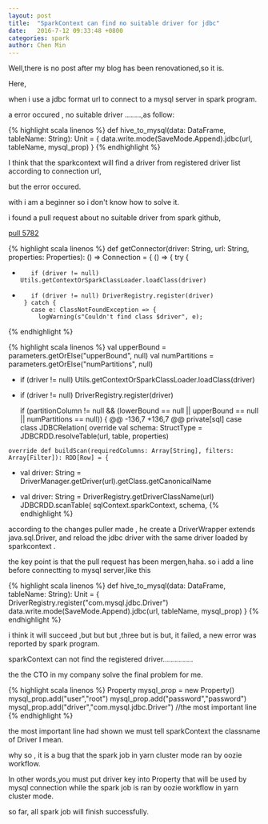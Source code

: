 ```yaml
---
layout: post
title:  "SparkContext can find no suitable driver for jdbc"
date:   2016-7-12 09:33:48 +0800
categories: spark
author: Chen Min
---
```


Well,there is no post after my blog has been renovationed,so it is.

Here,

when i use a jdbc format url to connect to a mysql server in spark program.

a error occured , no suitable driver ........,as follow:

{% highlight scala linenos %}
  def hive_to_mysql(data: DataFrame, tableName: String): Unit = {
    data.write.mode(SaveMode.Append).jdbc(url, tableName, mysql_prop)
  }
{% endhighlight %}

I think that the sparkcontext will find a driver from registered driver list according to connection url,

but the error occured.

with i am a beginner so i don't know how to solve it.

i found a pull request about no suitable driver from spark github,

[pull 5782]

{% highlight scala linenos %}
def getConnector(driver: String, url: String, properties: Properties): () => Connection = {
      () => {
        try {
 -        if (driver != null) Utils.getContextOrSparkClassLoader.loadClass(driver)
 +        if (driver != null) DriverRegistry.register(driver)
        } catch {
          case e: ClassNotFoundException => {
            logWarning(s"Couldn't find class $driver", e);
{% endhighlight %}

{% highlight scala linenos %}
     val upperBound = parameters.getOrElse("upperBound", null)
      val numPartitions = parameters.getOrElse("numPartitions", null)
  
 -    if (driver != null) Utils.getContextOrSparkClassLoader.loadClass(driver)
 +    if (driver != null) DriverRegistry.register(driver)
  
      if (partitionColumn != null
          && (lowerBound == null || upperBound == null || numPartitions == null)) {
 @@ -136,7 +136,7 @@ private[sql] case class JDBCRelation(
    override val schema: StructType = JDBCRDD.resolveTable(url, table, properties)
  
    override def buildScan(requiredColumns: Array[String], filters: Array[Filter]): RDD[Row] = {
 -    val driver: String = DriverManager.getDriver(url).getClass.getCanonicalName
 +    val driver: String = DriverRegistry.getDriverClassName(url)
      JDBCRDD.scanTable(
        sqlContext.sparkContext,
        schema,
{% endhighlight %}

according to the changes puller made , he create a DriverWrapper extends java.sql.Driver,
and reload the jdbc driver with the same driver loaded by sparkcontext .

the key point is that the pull request has been mergen,haha.
so i add a line before connectting to mysql server,like this 

{% highlight scala linenos %}
  def hive_to_mysql(data: DataFrame, tableName: String): Unit = {
    DriverRegistry.register("com.mysql.jdbc.Driver")
    data.write.mode(SaveMode.Append).jdbc(url, tableName, mysql_prop)
  }
{% endhighlight %}

i think it will succeed ,but but but ,three but is but, it failed,
a new error was reported by spark program.

sparkContext can not find the registered driver...............

the the CTO in my company solve the final problem for me.

{% highlight scala linenos %}
  Property mysql_prop = new Property()
  mysql_prop.add("user","root")
  mysql_prop.add("password","password")
  mysql_prop.add("driver","com.mysql.jdbc.Driver") //the most important line
{% endhighlight %}

the most important line had shown we must tell sparkContext the classname of Driver I mean.

why so , it is a bug that the spark job in yarn cluster mode ran by oozie workflow.

In other words,you must put driver key into Property that will be used by mysql connection while the spark job is ran by oozie workflow in yarn cluster mode.

so far, all spark job will finish successfully.


[pull 5782]:https://github.com/apache/spark/pull/5782